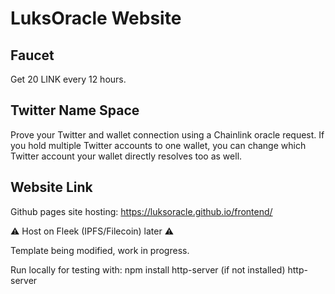 # LuksOracle Website

## Faucet

Get 20 LINK every 12 hours.

## Twitter Name Space

Prove your Twitter and wallet connection using a Chainlink oracle request.
If you hold multiple Twitter accounts to one wallet, you can change which Twitter account your wallet directly resolves too as well.

## Website Link 

Github pages site hosting: https://luksoracle.github.io/frontend/

:warning: Host on Fleek (IPFS/Filecoin) later :warning:

Template being modified, work in progress.

Run locally for testing with:
npm install http-server (if not installed)
           http-server
